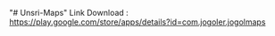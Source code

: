 "# Unsri-Maps" 
Link Download : https://play.google.com/store/apps/details?id=com.jogoler.jogolmaps
